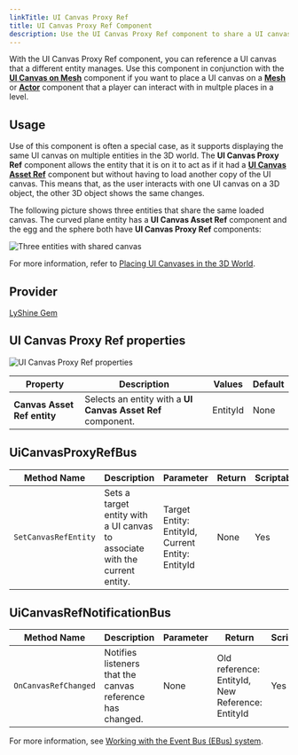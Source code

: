 ```yaml
---
linkTitle: UI Canvas Proxy Ref
title: UI Canvas Proxy Ref Component
description: Use the UI Canvas Proxy Ref component to share a UI canvas reference between entities in Open 3D Engine (O3DE).
---
```


With the UI Canvas Proxy Ref component, you can reference a UI canvas that a different entity manages. Use this component in conjunction with the [**UI Canvas on Mesh**](/docs/user-guide/components/reference/ui/canvas-on-mesh/) component if you want to place a UI canvas on a [**Mesh**](/docs/user-guide/components/reference/atom/mesh) or [**Actor**](/docs/user-guide/components/reference/animation/actor) component that a player can interact with in multple places in a level.

## Usage

Use of this component is often a special case, as it supports displaying the same UI canvas on multiple entities in the 3D world. The **UI Canvas Proxy Ref** component allows the entity that it is on it to act as if it had a [**UI Canvas Asset Ref**](/docs/user-guide/components/reference/ui/canvas-asset-ref/) component but without having to load another copy of the UI canvas. This means that, as the user interacts with one UI canvas on a 3D object, the other 3D object shows the same changes.

The following picture shows three entities that share the same loaded canvas. The curved plane entity has a **UI Canvas Asset Ref** component and the egg and the sphere both have **UI Canvas Proxy Ref** components:

![Three entities with shared canvas](/images/user-guide/component/ui_canvas/component-ui-canvas-proxy-ref-screenshot.png)

For more information, refer to [Placing UI Canvases in the 3D World](/docs/user-guide/interactivity/user-interface/canvases/placing-canvases-3d).

## Provider ##

[LyShine Gem](/docs/user-guide/gems/reference/ui/lyshine/)

## UI Canvas Proxy Ref properties 

![UI Canvas Proxy Ref properties](/images/user-guide/components/reference/ui/ui-proxy-ref-component.png)

| Property | Description | Values | Default |
|-|-|-|-|
| **Canvas Asset Ref entity** | Selects an entity with a **UI Canvas Asset Ref** component. | EntityId | None |

## UiCanvasProxyRefBus

| Method Name | Description | Parameter | Return | Scriptable |
|-|-|-|-|-|
| `SetCanvasRefEntity` | Sets a target entity with a UI canvas to associate with the current entity. | Target Entity: EntityId, Current Entity: EntityId | None | Yes |

## UiCanvasRefNotificationBus

| Method Name | Description | Parameter | Return | Scriptable |
|-|-|-|-|-|
| `OnCanvasRefChanged` | Notifies listeners that the canvas reference has changed. | None | Old reference: EntityId, New Reference: EntityId | Yes |

For more information, see [Working with the Event Bus (EBus) system](/docs/user-guide/programming/ebus/).